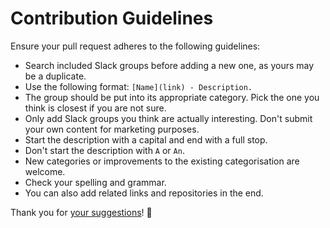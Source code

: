 # Contribution Guidelines
Ensure your pull request adheres to the following guidelines:
- Search included Slack groups before adding a new one, as yours may be a duplicate.
- Use the following format: `[Name](link) - Description.`
- The group should be put into its appropriate category. Pick the one you think is closest if you are not sure.
- Only add Slack groups you think are actually interesting. Don't submit your own content for marketing purposes.
- Start the description with a capital and end with a full stop.
- Don't start the description with `A` or `An`.
- New categories or improvements to the existing categorisation are welcome.
- Check your spelling and grammar.
- You can also add related links and repositories in the end.

Thank you for [your suggestions](../../edit/master/readme.md)! 💜